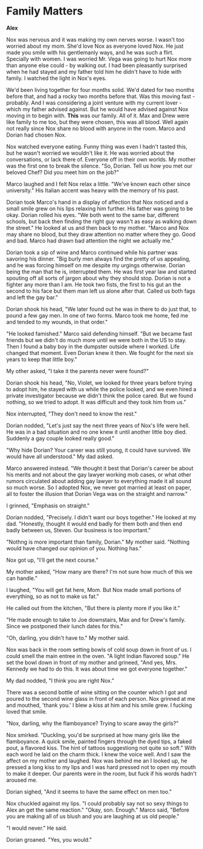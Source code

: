 # Family Matters

**Alex**

Nox was nervous and it was making my own nerves worse.  I wasn't too worried about my mom.  She'd love Nox as everyone loved Nox.  He just made you smile with his gentlemanly ways, and he was such a flirt.  Specially with women.  I was worried Mr. Vega was going to hurt Nox more than anyone else could - by walking out.  I had been pleasantly surprised when he had stayed and my father told him he didn't have to hide with family.  I watched the light in Nox's eyes.

We'd been living together for four months solid.  We'd dated for two months before that, and had a rocky two months before that.  Was this moving fast - probably.  And I was considering a joint venture with my current lover - which my father advised against.  But he would have advised against Nox moving in to begin with.  **This** was our family.  All of it.  Max and Drew were like family to me too, but they were chosen, this was all blood.  Well again not really since Nox share no blood with anyone in the room. Marco and Dorian had chosen Nox.

Nox watched everyone eating.  Funny thing was even I hadn't tasted this, but he wasn't worried we wouldn't like it.  He was worried about the conversations, or lack there of.  Everyone off in their own worlds.  My mother was the first one to break the silence.  "So, Dorian.  Tell us how you met our beloved Chef?  Did you meet him on the job?"

Marco laughed and I felt Nox relax a little.  "We've known each other since university."  His Italian accent was heavy with the memory of his past.

Dorian took Marco's hand in a display of affection that Nox noticed and a small smile grew on his lips relaxing him further.  His father was going to be okay.  Dorian rolled his eyes.  "We both went to the same bar, different schools, but back then finding the right guy wasn't as easy as walking down the street."  He looked at us and then back to my mother.  "Marco and Nox may share no blood, but they draw attention no matter where they go.  Good and bad.  Marco had drawn bad attention the night we actually me."

Dorian took a sip of wine and Marco continued while his partner was savoring his dinner.  "Big burly men always find the pretty of us appealing, and he was forcing himself on me despite my urgings otherwise.  Dorian being the man that he is, interrupted them.  He was first year law and started spouting off all sorts of jargon about why they should stop.  Dorian is not a fighter any more than I am.  He took two fists, the first to his gut an the second to his face but them man left us alone after that.  Called us both fags and left the gay bar."

Dorian shook his head, "We later found out he was in there to do just that, to pound a few gay men.  In one of two forms.  Marco took me home, fed me and tended to my wounds, in that order."

"He looked famished."  Marco said defending himself.  "But we became fast friends but we didn't do much more until we were both in the US to stay.  Then I found a baby boy in the dumpster outside where I worked.  Life changed that moment.  Even Dorian knew it then.  We fought for the next six years to keep that little boy."

My other asked, "I take it the parents never were found?"

Dorian shook his head, "No, Violet, we looked for three years before trying to adopt him, he stayed with us while the police looked, and we even hired a private investigator because we didn't think the police cared.  But we found nothing, so we tried to adopt.  It was difficult and they took him from us."

Nox interrupted, "They don't need to know the rest."

Dorian nodded, "Let's just say the next three years of Nox's life were hell.  He was in a bad situation and no one knew it until another little boy died.  Suddenly a gay couple looked really good."

"Why hide Dorian? Your career was still young, it could have survived.  We would have all understood."  My dad asked.

Marco answered instead.  "We thought it best that Dorian's career be about his merits and not about the gay lawyer working mob cases, or what other rumors circulated about adding gay lawyer to everything made it all sound so much worse.  So I adopted Nox, we never got married at least on paper, all to foster the illusion that Dorian Vega was on the straight and narrow."

I grinned, "Emphasis on straight."

Dorian nodded, "Precisely.  I didn't want our boys together."  He looked at my dad.  "Honestly, thought it would end badly for them both and then end badly between us, Steven.  Our business is too important."

"Nothng is more important than family, Dorian."  My mother said.  "Nothing would have changed our opinion of you.  Nothing has."

Nox got up, "I'll get the next course."

My mother asked, "How many are there?  I'm not sure how much of this we can handle."

I laughed, "You will get fat here, Mom.  But Nox made small portions of everything, so as not to make us fat."

He called out from the kitchen, "But there is plenty more if you like it."

"He made enough to take to Joe downstairs, Max and for Drew's family. Since we postponed their lunch dates for this."

"Oh, darling, you didn't have to."  My mother said.

Nox was back in the room setting bowls of cold soup down in front of us.  I could smell the main entree in the oven.   "A light Indian flavored soup."  He set the bowl down in front of my mother and grineed, "And yes, Mrs. Kennedy we had to do this.  It was about time we got everyone together."

My dad nodded, "I think you are right Nox."

There was a second bottle of wine sitting on the counter which I got and poured to the second wine glass in front of each person.  Nox grinned at me and mouthed, 'thank you.'  I blew a kiss at him and his smile grew.  I fucking loved that smile.

"Nox, darling, why the flamboyance?  Trying to scare away the girls?"

Nox smirked.  "Duckling, you'd be surprised at how many girls like the flamboyance.  A quick smile, painted fingers through the dyed tips, a faked pout, a flavored kiss.  The hint of tattoos suggestiong not quite so soft."  With each word he laid on the charm thick.  I knew the voice well.  And I saw the affect on my mother and laughed.   Nox was behind me an I looked up, he pressed a long kiss to my lips and I was hard pressed not to open my mouth to make it deeper.  Our parents were in the room, but fuck if his words hadn't aroused me.

Dorian sighed, "And it seems to have the same effect on men too."

Nox chuckled against my lips.  "I could probably say not so sexy things to Alex an get the same reaction."
"Okay, son.  Enough."  Marco said, "Before you are making all of us blush and you are laughing at us old people."

"I would never."  He said.

Dorian groaned.  "Yes, you would."

